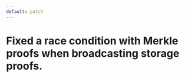 ```yaml
---
default: patch
---
```


# Fixed a race condition with Merkle proofs when broadcasting storage proofs.
